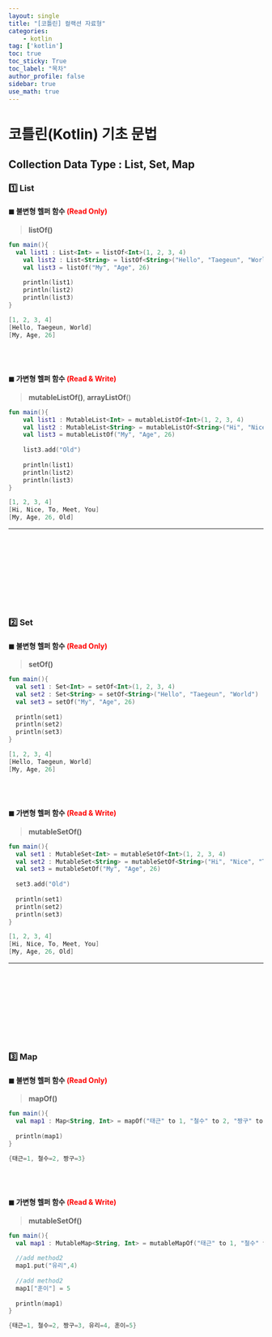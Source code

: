 ```yaml
---
layout: single
title: "[코틀린] 컬랙션 자료형"
categories: 
    - kotlin
tag: ['kotlin']
toc: true
toc_sticky: True
toc_label: "목차"
author_profile: false
sidebar: true
use_math: true
---
```

# 코틀린(Kotlin) 기초 문법

## Collection Data Type : List, Set, Map

### 1️⃣ List

#### **◼ 불변형 헬퍼 함수  <span style = "color:red">(Read Only)</span>**

  > **listOf()**

  ```kotlin
  fun main(){
  	val list1 : List<Int> = listOf<Int>(1, 2, 3, 4)
      val list2 : List<String> = listOf<String>("Hello", "Taegeun", "World")
      val list3 = listOf("My", "Age", 26)
      
      println(list1)
      println(list2)
      println(list3)
  }
  ```

  ```kotlin
  [1, 2, 3, 4]
  [Hello, Taegeun, World]
  [My, Age, 26]
  ```

<br/>
<br/>


#### **◼ 가변형 헬퍼 함수 <span style = "color:red">(Read & Write)</span>**

  > **mutableListOf()**, **arrayListOf**()

  ```kotlin
  fun main(){
      val list1 : MutableList<Int> = mutableListOf<Int>(1, 2, 3, 4)
      val list2 : MutableList<String> = mutableListOf<String>("Hi", "Nice", "To", "Meet", "You")
      val list3 = mutableListOf("My", "Age", 26)
      
      list3.add("Old")
      
      println(list1)
      println(list2)
      println(list3)
  }
  ```

  ```kotlin
  [1, 2, 3, 4]
  [Hi, Nice, To, Meet, You]
  [My, Age, 26, Old]
  ```

---

<br/>
<br/>

<br/>
<br/>

<br/>
<br/>

<br/>
<br/>

### 2️⃣ Set

#### **◼ 불변형 헬퍼 함수  <span style = "color:red">(Read Only)</span>**

  > **setOf()**

  ```kotlin
fun main(){
	val set1 : Set<Int> = setOf<Int>(1, 2, 3, 4)
    val set2 : Set<String> = setOf<String>("Hello", "Taegeun", "World")
    val set3 = setOf("My", "Age", 26)
    
    println(set1)
    println(set2)
    println(set3)
}
  ```

  ```kotlin
[1, 2, 3, 4]
[Hello, Taegeun, World]
[My, Age, 26]
  ```

<br/>
<br/>


#### **◼ 가변형 헬퍼 함수 <span style = "color:red">(Read & Write)</span>**

  > **mutableSetOf()**

  ```kotlin
fun main(){
    val set1 : MutableSet<Int> = mutableSetOf<Int>(1, 2, 3, 4)
    val set2 : MutableSet<String> = mutableSetOf<String>("Hi", "Nice", "To", "Meet", "You")
    val set3 = mutableSetOf("My", "Age", 26)
    
    set3.add("Old")
    
    println(set1)
    println(set2)
    println(set3)
}
  ```

  ```kotlin
[1, 2, 3, 4]
[Hi, Nice, To, Meet, You]
[My, Age, 26, Old]
  ```

---

<br/>
<br/>

<br/>
<br/>

<br/>
<br/>

<br/>
<br/>

### 3️⃣ Map

#### **◼ 불변형 헬퍼 함수  <span style = "color:red">(Read Only)</span>**

  > **mapOf()**

  ```kotlin
fun main(){
	val map1 : Map<String, Int> = mapOf("태근" to 1, "철수" to 2, "짱구" to 3) 
    
    println(map1)
}
  ```

  ```kotlin
{태근=1, 철수=2, 짱구=3}
  ```

<br/>
<br/>


#### **◼ 가변형 헬퍼 함수 <span style = "color:red">(Read & Write)</span>**

  > **mutableSetOf()**

  ```kotlin
fun main(){
	val map1 : MutableMap<String, Int> = mutableMapOf("태근" to 1, "철수" to 2, "짱구" to 3)
    
    //add method2
    map1.put("유리",4)
    
    //add method2
    map1["훈이"] = 5
    
    println(map1)
}
  ```

  ```kotlin
{태근=1, 철수=2, 짱구=3, 유리=4, 훈이=5}
  ```

